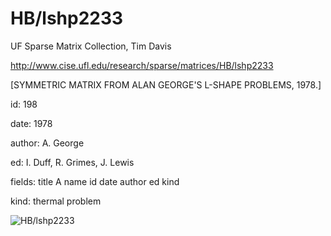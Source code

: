 # HB/lshp2233

 UF Sparse Matrix Collection, Tim Davis

 http://www.cise.ufl.edu/research/sparse/matrices/HB/lshp2233

 [SYMMETRIC MATRIX FROM ALAN GEORGE'S L-SHAPE PROBLEMS, 1978.]

 id: 198

 date: 1978

 author: A. George

 ed: I. Duff, R. Grimes, J. Lewis

 fields: title A name id date author ed kind

 kind: thermal problem

![HB/lshp2233](http://yifanhu.net/GALLERY/GRAPHS/GIF_SMALL/HB@lshp2233.gif)
